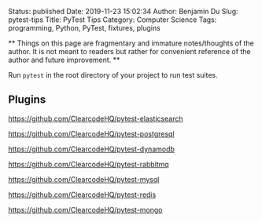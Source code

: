 Status: published
Date: 2019-11-23 15:02:34
Author: Benjamin Du
Slug: pytest-tips
Title: PyTest Tips
Category: Computer Science
Tags: programming, Python, PyTest, fixtures, plugins

**
Things on this page are fragmentary and immature notes/thoughts of the author.
It is not meant to readers but rather for convenient reference of the author and future improvement.
**

Run `pytest` in the root directory of your project to run test suites. 

## Plugins

https://github.com/ClearcodeHQ/pytest-elasticsearch

https://github.com/ClearcodeHQ/pytest-postgresql


https://github.com/ClearcodeHQ/pytest-dynamodb

https://github.com/ClearcodeHQ/pytest-rabbitmq

https://github.com/ClearcodeHQ/pytest-mysql

https://github.com/ClearcodeHQ/pytest-redis

https://github.com/ClearcodeHQ/pytest-mongo



